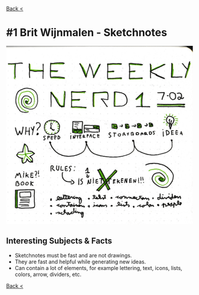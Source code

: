 [Back <](../README.md)

# #1 Brit Wijnmalen - Sketchnotes

![](../images/brit-wijnmalen.png)

## Interesting Subjects & Facts

- Sketchnotes must be fast and are not drawings.
- They are fast and helpful while generating new ideas.
- Can contain a lot of elements, for example lettering, text, icons, lists, colors, arrow, dividers, etc.

[Back <](../README.md)
